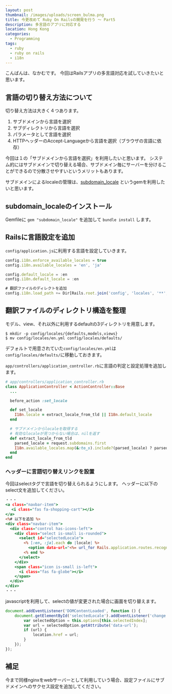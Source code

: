 ```yaml
---
layout: post
thumbnail: /images/uploads/screen_bulma.png
title: 今更改めて Ruby On Railsの開発を行う 〜 Part5
description: 多言語のアプリに対応する
location: Hong Kong
categories:
  - Programming
tags:
  - ruby
  - ruby on rails
  - i18n
---
```

こんばんは、なかむです。
今回はRailsアプリの多言語対応を試していきたいと思います。


## 言語の切り替え方法について
切り替え方法は大きく４つあります。

1. サブドメインから言語を選択
2. サブディレクトリから言語を選択
3. パラメータとして言語を選択
4. HTTPヘッダーのAccept-Languageから言語を選択（ブラウザの言語に依存）

今回は１の「サブドメインから言語を選択」を利用したいと思います。
システム的にはサブドメインで切り替える場合、サブドメイン毎にサーバーを分けることができるので分散させやすいというメリットもあります。

サブドメインによるlocaleの管理は、[subdomain_locale](https://github.com/semaperepelitsa/subdomain_locale) というgemを利用したいと思います。

## subdomain_localeのインストール
Gemfileに `gem "subdomain_locale"` を追加して `bundle install` します。


## Railsに言語設定を追加
`config/application.js`に利用する言語を設定していきます。


```config/application.js
config.i18n.enforce_available_locales = true
config.i18n.available_locales = 'en', 'ja'

config.default_locale = :en
config.i18n.default_locale = :en

# 翻訳ファイルのディレクトを追加
config.i18n.load_path += Dir[Rails.root.join('config', 'locales', '**', '*.{rb,yml}').to_s]
```

## 翻訳ファイルのディレクトリ構造を整理
モデル、view、それ以外に利用するdefaultの3ディレクトリを用意します。

```
$ mkdir -p config/locales/{defaults,models,views}
$ mv config/locales/en.yml config/locales/defaults/
```

デフォルトで用意されていた`config/locales/en.yml`は`config/locales/defaults/`に移動しておきます。


`app/controllers/application_controller.rb`に言語の判定と設定処理を追加します。

```app/controllers/application_controller.rb
# app/controllers/application_controller.rb
class ApplicationController < ActionController::Base
  ...

  before_action :set_locale

  def set_locale
    I18n.locale = extract_locale_from_tld || I18n.default_locale
  end

  # サブドメインからlocaleを取得する
  # 有効なlocaleが見つからない場合は、nilを返す
  def extract_locale_from_tld
    parsed_locale = request.subdomains.first
    I18n.available_locales.map(&:to_s).include?(parsed_locale) ? parsed_locale : nil
  end
end
```

### ヘッダーに言語切り替えリンクを設置
今回はselectタグで言語を切り替えられるようにします。
ヘッダーに以下のselect文を追加してください。

```frontend/layouts/site/_site.html.erb
・・・
<a class="navbar-item">
 　<i class="fas fa-shopping-cart"></i>
</a>
<%# 以下を追加 %>
<div class="navbar-item">
  <div class="control has-icons-left">
    <div class="select is-small is-rounded">
      <select id="selectedLocale">
        <% [:en, :ja].each do |locale| %>
          <option data-url="<%= url_for Rails.application.routes.recognize_path(request.url).merge({ only_path: false, locale: locale }) %>"<%= I18n.locale == locale ? ' selected' : '' %>><%= locale %></option>
        <% end %>
      </select>
    </div>
    <span class="icon is-small is-left">
      <i class="fas fa-globe"></i>
    </span>
  </div>
</div>
・・・
```

javascriptを利用して、selectの値が変更された場合に画面を切り替えます。
```frontend/layouts/site/site.js
document.addEventListener('DOMContentLoaded', function () {
    document.getElementById('selectedLocale').addEventListener('change', function () {
        var selectedOption = this.options[this.selectedIndex];
        var url = selectedOption.getAttribute('data-url');
        if (url) {
            location.href = url;
        }
    });    
});

```



## 補足
今まで同様nginxをwebサーバーとして利用していう場合、設定ファイルにサブドメインへのサクセス設定を追加してください。
